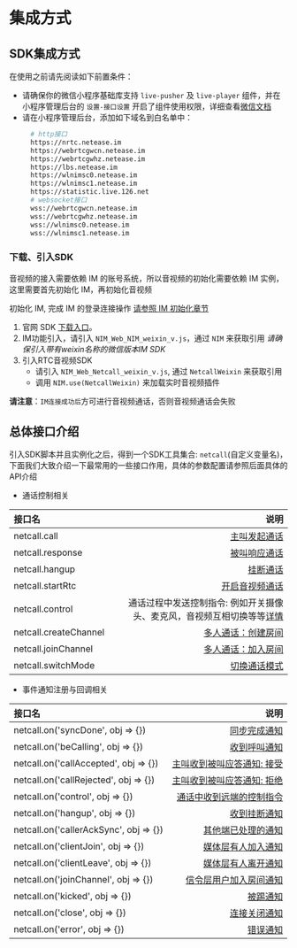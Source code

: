 # <span id="集成方式">集成方式</span>

## <span id="SDK集成方式">SDK集成方式</span>

在使用之前请先阅读如下前置条件：

- 请确保你的微信小程序基础库支持 `live-pusher` 及 `live-player` 组件，并在小程序管理后台的 `设置-接口设置` 开启了组件使用权限，详细查看[微信文档](https://developers.weixin.qq.com/miniprogram/dev/component/live-pusher.html)
- 请在小程序管理后台，添加如下域名到白名单中：
  ```bash
    # http接口
    https://nrtc.netease.im
    https://webrtcgwcn.netease.im
    https://webrtcgwhz.netease.im
    https://lbs.netease.im
    https://wlnimsc0.netease.im
    https://wlnimsc1.netease.im
    https://statistic.live.126.net
    # websocket接口
    wss://webrtcgwcn.netease.im
    wss://webrtcgwhz.netease.im
    wss://wlnimsc0.netease.im
    wss://wlnimsc1.netease.im
  ```

### <span id="下载SDK">下载、引入SDK</span>

音视频的接入需要依赖 IM 的账号系统，所以音视频的初始化需要依赖 IM 实例，这里需要首先初始化 IM，再初始化音视频

初始化 IM, 完成 IM 的登录连接操作 [请参照 IM 初始化章节](/docs/product/IM即时通讯/SDK开发集成/Web开发集成/初始化)

1. 官网 SDK [下载入口](http://netease.im/im-sdk-demo)。
2. IM功能引入，请引入 `NIM_Web_NIM_weixin_v.js`，通过 `NIM` 来获取引用 *请确保引入带有weixin名称的微信版本IM SDK*
3. 引入RTC音视频SDK
    - 请引入 `NIM_Web_Netcall_weixin_v.js`, 通过 `NetcallWeixin` 来获取引用
    - 调用 `NIM.use(NetcallWeixin)` 来加载实时音视频插件

**请注意**：`IM连接成功后`方可进行音视频通话，否则音视频通话会失败

## <span id="总体接口介绍">总体接口介绍</span>

引入SDK脚本并且实例化之后，得到一个SDK工具集合: `netcall`(自定义变量名)，下面我们大致介绍一下最常用的一些接口作用，具体的参数配置请参照后面具体的API介绍

- 通话控制相关

| 接口名|说明 |
| :-------- | --------:|
| netcall.call | [主叫发起通话](/docs/product/音视频通话/SDK开发集成/小程序开发集成/点对点音视频通话流程?#音视频通话) |
| netcall.response | [被叫响应通话](/docs/product/音视频通话/SDK开发集成/小程序开发集成/点对点音视频通话流程?#被叫响应通话请求) |
| netcall.hangup | [挂断通话](/docs/product/音视频通话/SDK开发集成/小程序开发集成/点对点音视频通话流程?#结束通话) |
| netcall.startRtc | [开启音视频通话](/docs/product/音视频通话/SDK开发集成/小程序开发集成/点对点音视频通话流程?#开启音视频通话) |
| netcall.control | 通话过程中发送控制指令: 例如开关摄像头、麦克风，音视频互相切换等等[详情](/docs/product/音视频通话/SDK开发集成/小程序开发集成/点对点音视频通话流程?#结束通话) |
| netcall.createChannel | [多人通话：创建房间](/docs/product/音视频通话/SDK开发集成/小程序开发集成/多人音视频通话流程?#创建房间) |
| netcall.joinChannel | [多人通话：加入房间](/docs/product/音视频通话/SDK开发集成/小程序开发集成/多人音视频通话流程?#加入房间) |
| netcall.switchMode | [切换通话模式](/docs/product/音视频通话/SDK开发集成/小程序开发集成/多人音视频通话流程?#离开房间) |

- 事件通知注册与回调相关

| 接口名|说明 |
| :-------- | --------:|
| netcall.on('syncDone', obj => {}) | [同步完成通知](/docs/product/音视频通话/SDK开发集成/小程序开发集成/事件订阅?#同步完成通知) |
| netcall.on('beCalling', obj => {}) | [收到呼叫通知](/docs/product/音视频通话/SDK开发集成/小程序开发集成/事件订阅?#被叫收到呼叫的通知) |
| netcall.on('callAccepted', obj => {}) | [主叫收到被叫应答通知: 接受](/docs/product/音视频通话/SDK开发集成/小程序开发集成/事件订阅?#主叫收到被叫接受的通知) |
| netcall.on('callRejected', obj => {}) | [主叫收到被叫应答通知: 拒绝](/docs/product/音视频通话/SDK开发集成/小程序开发集成/事件订阅?#主叫收到被叫拒绝的通知) |
| netcall.on('control', obj => {}) | [通话中收到远端的控制指令](/docs/product/音视频通话/SDK开发集成/小程序开发集成/事件订阅?#通话中收到远端的控制指令) |
| netcall.on('hangup', obj => {}) | [收到挂断通知](/docs/product/音视频通话/SDK开发集成/小程序开发集成/事件订阅?#收到挂断通知) |
| netcall.on('callerAckSync', obj => {}) | [其他端已处理的通知](/docs/product/音视频通话/SDK开发集成/小程序开发集成/事件订阅?#其他端已处理的通知) |
| netcall.on('clientJoin', obj => {}) | [媒体层有人加入通知](/docs/product/音视频通话/SDK开发集成/小程序开发集成/事件订阅?#媒体层有人加入通知) |
| netcall.on('clientLeave', obj => {}) | [媒体层有人离开通知](/docs/product/音视频通话/SDK开发集成/小程序开发集成/事件订阅?#媒体层有人离开通知) |
| netcall.on('joinChannel', obj => {}) | [信令层用户加入房间通知](/docs/product/音视频通话/SDK开发集成/小程序开发集成/事件订阅?#信令层用户加入房间通知) |
| netcall.on('kicked', obj => {}) | [被踢通知](/docs/product/音视频通话/SDK开发集成/小程序开发集成/事件订阅?#被踢通知) |
| netcall.on('close', obj => {}) | [连接关闭通知](/docs/product/音视频通话/SDK开发集成/小程序开发集成/事件订阅?#连接关闭通知) |
| netcall.on('error', obj => {}) | [错误通知](/docs/product/音视频通话/SDK开发集成/小程序开发集成/事件订阅?#错误通知) |


